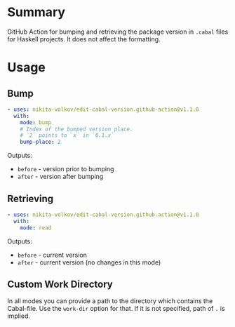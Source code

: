 # Summary

GitHub Action for bumping and retrieving the package version in `.cabal` files for Haskell projects. It does not affect the formatting.

# Usage

## Bump

```yaml
- uses: nikita-volkov/edit-cabal-version.github-action@v1.1.0
  with:
    mode: bump
    # Index of the bumped version place.
    # `2` points to `x` in `0.1.x`
    bump-place: 2
```

Outputs:

- `before` - version prior to bumping
- `after` - version after bumping

## Retrieving

```yaml
- uses: nikita-volkov/edit-cabal-version.github-action@v1.1.0
  with:
    mode: read
```

Outputs:

- `before` - current version
- `after` - current version (no changes in this mode)

## Custom Work Directory

In all modes you can provide a path to the directory which contains the Cabal-file. Use the `work-dir` option for that. If it is not specified, path of `.` is implied.
